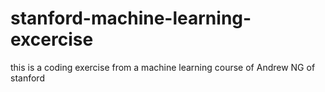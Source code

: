 # stanford-machine-learning-excercise
this is a coding exercise from a machine learning course of Andrew NG of stanford
